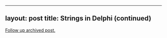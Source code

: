 
---
layout: post
title: Strings in Delphi (continued)
---
[Follow up archived post.](/alex.ciobanu.org/index5c90.html)